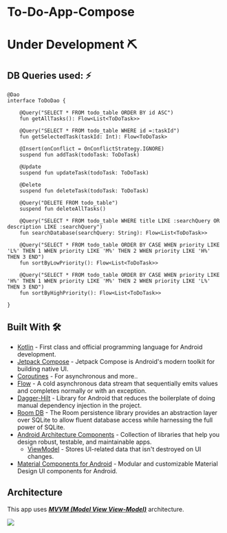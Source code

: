 # To-Do-App-Compose

# Under Development ⛏

## DB Queries used: ⚡
```
@Dao
interface ToDoDao {

    @Query("SELECT * FROM todo_table ORDER BY id ASC")
    fun getAllTasks(): Flow<List<ToDoTask>>

    @Query("SELECT * FROM todo_table WHERE id =:taskId")
    fun getSelectedTask(taskId: Int): Flow<ToDoTask>

    @Insert(onConflict = OnConflictStrategy.IGNORE)
    suspend fun addTask(todoTask: ToDoTask)

    @Update
    suspend fun updateTask(todoTask: ToDoTask)

    @Delete
    suspend fun deleteTask(todoTask: ToDoTask)

    @Query("DELETE FROM todo_table")
    suspend fun deleteAllTasks()

    @Query("SELECT * FROM todo_table WHERE title LIKE :searchQuery OR description LIKE :searchQuery")
    fun searchDatabase(searchQuery: String): Flow<List<ToDoTask>>

    @Query("SELECT * FROM todo_table ORDER BY CASE WHEN priority LIKE 'L%' THEN 1 WHEN priority LIKE 'M%' THEN 2 WHEN priority LIKE 'H%' THEN 3 END")
    fun sortByLowPriority(): Flow<List<ToDoTask>>

    @Query("SELECT * FROM todo_table ORDER BY CASE WHEN priority LIKE 'H%' THEN 1 WHEN priority LIKE 'M%' THEN 2 WHEN priority LIKE 'L%' THEN 3 END")
    fun sortByHighPriority(): Flow<List<ToDoTask>>

}
```

## Built With 🛠
- [Kotlin](https://kotlinlang.org/) - First class and official programming language for Android development.
- [Jetpack Compose](https://developer.android.com/jetpack/compose) - Jetpack Compose is Android's modern toolkit for building native UI.  
- [Coroutines](https://kotlinlang.org/docs/reference/coroutines-overview.html) - For asynchronous and more..
- [Flow](https://kotlin.github.io/kotlinx.coroutines/kotlinx-coroutines-core/kotlinx.coroutines.flow/-flow/) - A cold asynchronous data stream that sequentially emits values and completes normally or with an exception.
- [Dagger-Hilt](https://developer.android.com/training/dependency-injection/hilt-android) - Library for Android that reduces the boilerplate of doing manual dependency injection in the project.
- [Room DB](https://developer.android.com/training/data-storage/room) - The Room persistence library provides an abstraction layer over SQLite to allow fluent database access while harnessing the full power of SQLite.
- [Android Architecture Components](https://developer.android.com/topic/libraries/architecture) - Collection of libraries that help you design robust, testable, and maintainable apps.
    - [ViewModel](https://developer.android.com/topic/libraries/architecture/viewmodel) - Stores UI-related data that isn't destroyed on UI changes.
- [Material Components for Android](https://github.com/material-components/material-components-android) - Modular and customizable Material Design UI components for Android.

## Architecture
This app uses [***MVVM (Model View View-Model)***](https://developer.android.com/jetpack/docs/guide#recommended-app-arch) architecture.

![](https://developer.android.com/topic/libraries/architecture/images/final-architecture.png)
